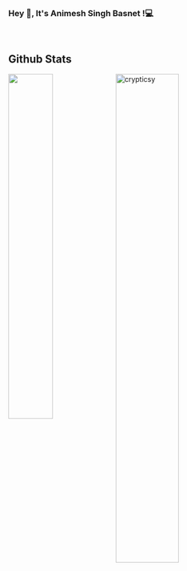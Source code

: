 ### Hey 👋, It's __Animesh Singh Basnet__ !:computer:




<br/> 

<h2> Github Stats </h2> 

<img align="left" width="42%" src="https://github-readme-stats.vercel.app/api/top-langs/?username=crypticsy&layout=compact&theme=dark" />

<img width="50%" src="https://github-readme-stats.vercel.app/api?username=crypticsy&hide=prs,contribs&bg_color=0d1117?username=crypticsy&count_private=true?username=crypticsy&show_icons=true&theme=dark" alt="crypticsy" />

<br/>




<!--
**crypticsy/crypticsy** is a ✨ _special_ ✨ repository because its `README.md` (this file) appears on your GitHub profile.

Here are some ideas to get you started:

- 🔭 I’m currently working on ...
- 🌱 I’m currently learning ...
- 👯 I’m looking to collaborate on ...
- 🤔 I’m looking for help with ...
- 💬 Ask me about ...
- 📫 How to reach me: ...
- 😄 Pronouns: ...
- ⚡ Fun fact: ...
-->
